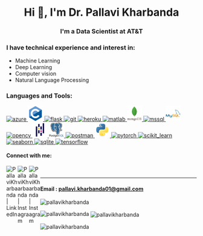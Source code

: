 <h1 align="center">Hi 👋, I'm Dr. Pallavi Kharbanda</h1>
<h3 align="center">I'm a Data Scientist at AT&T</h3>


### I have technical experience and interest in:
* Machine Learning
* Deep Learning
* Computer vision 
* Natural Language Processing 

<h3 align="left">Languages and Tools:</h3>
<p align="left"> <a href="https://azure.microsoft.com/en-in/" target="_blank" rel="noreferrer"> <img src="https://www.vectorlogo.zone/logos/microsoft_azure/microsoft_azure-icon.svg" alt="azure" width="40" height="40"/> </a> <a href="https://www.cprogramming.com/" target="_blank" rel="noreferrer"> <img src="https://raw.githubusercontent.com/devicons/devicon/master/icons/c/c-original.svg" alt="c" width="40" height="40"/> </a> <a href="https://flask.palletsprojects.com/" target="_blank" rel="noreferrer"> <img src="https://www.vectorlogo.zone/logos/pocoo_flask/pocoo_flask-icon.svg" alt="flask" width="40" height="40"/> </a> <a href="https://git-scm.com/" target="_blank" rel="noreferrer"> <img src="https://www.vectorlogo.zone/logos/git-scm/git-scm-icon.svg" alt="git" width="40" height="40"/> </a> <a href="https://heroku.com" target="_blank" rel="noreferrer"> <img src="https://www.vectorlogo.zone/logos/heroku/heroku-icon.svg" alt="heroku" width="40" height="40"/> </a> <a href="https://www.mathworks.com/" target="_blank" rel="noreferrer"> <img src="https://upload.wikimedia.org/wikipedia/commons/2/21/Matlab_Logo.png" alt="matlab" width="40" height="40"/> </a> <a href="https://www.mongodb.com/" target="_blank" rel="noreferrer"> <img src="https://raw.githubusercontent.com/devicons/devicon/master/icons/mongodb/mongodb-original-wordmark.svg" alt="mongodb" width="40" height="40"/> </a> <a href="https://www.microsoft.com/en-us/sql-server" target="_blank" rel="noreferrer"> <img src="https://www.svgrepo.com/show/303229/microsoft-sql-server-logo.svg" alt="mssql" width="40" height="40"/> </a> <a href="https://www.mysql.com/" target="_blank" rel="noreferrer"> <img src="https://raw.githubusercontent.com/devicons/devicon/master/icons/mysql/mysql-original-wordmark.svg" alt="mysql" width="40" height="40"/> </a> <a href="https://opencv.org/" target="_blank" rel="noreferrer"> <img src="https://www.vectorlogo.zone/logos/opencv/opencv-icon.svg" alt="opencv" width="40" height="40"/> </a> <a href="https://pandas.pydata.org/" target="_blank" rel="noreferrer"> <img src="https://raw.githubusercontent.com/devicons/devicon/2ae2a900d2f041da66e950e4d48052658d850630/icons/pandas/pandas-original.svg" alt="pandas" width="40" height="40"/> </a> <a href="https://www.postgresql.org" target="_blank" rel="noreferrer"> <img src="https://raw.githubusercontent.com/devicons/devicon/master/icons/postgresql/postgresql-original-wordmark.svg" alt="postgresql" width="40" height="40"/> </a> <a href="https://postman.com" target="_blank" rel="noreferrer"> <img src="https://www.vectorlogo.zone/logos/getpostman/getpostman-icon.svg" alt="postman" width="40" height="40"/> </a> <a href="https://www.python.org" target="_blank" rel="noreferrer"> <img src="https://raw.githubusercontent.com/devicons/devicon/master/icons/python/python-original.svg" alt="python" width="40" height="40"/> </a> <a href="https://pytorch.org/" target="_blank" rel="noreferrer"> <img src="https://www.vectorlogo.zone/logos/pytorch/pytorch-icon.svg" alt="pytorch" width="40" height="40"/> </a> <a href="https://scikit-learn.org/" target="_blank" rel="noreferrer"> <img src="https://upload.wikimedia.org/wikipedia/commons/0/05/Scikit_learn_logo_small.svg" alt="scikit_learn" width="40" height="40"/> </a> <a href="https://seaborn.pydata.org/" target="_blank" rel="noreferrer"> <img src="https://seaborn.pydata.org/_images/logo-mark-lightbg.svg" alt="seaborn" width="40" height="40"/> </a> <a href="https://www.sqlite.org/" target="_blank" rel="noreferrer"> <img src="https://www.vectorlogo.zone/logos/sqlite/sqlite-icon.svg" alt="sqlite" width="40" height="40"/> </a> <a href="https://www.tensorflow.org" target="_blank" rel="noreferrer"> <img src="https://www.vectorlogo.zone/logos/tensorflow/tensorflow-icon.svg" alt="tensorflow" width="40" height="40"/> </a> </p>

#### Connect with me:
[<img align="left" alt="PallaviKharbanda | LinkedIn" width="30px" src="https://img.icons8.com/color/48/000000/linkedin.png" />][linkedin]
[<img align="left" alt="PallaviKharbanda | Instagram" width="30px" src="https://img.icons8.com/fluent/48/000000/instagram-new.png" />][Instagram]
[<img align="left" alt="PallaviKharbanda | Instagram" width="30px" src="https://img.icons8.com/?size=36&id=6vIfovl5jSWI&format=png" />][ResearchGate]

<br>

<hr>

[linkedin]: https://www.linkedin.com/in/pallavi-kharbanda/
[Instagram]: https://www.instagram.com/pallavi.kharbanda
[ResearchGate]: https://www.researchgate.net/profile/Pallavi-Kharbanda


#### Email : pallavi.kharbanda01@gmail.com

<p align="left"> <img src="https://komarev.com/ghpvc/?username=pallavikharbanda &label=Profile%20views&color=0e75b6&style=flat" alt="pallavikharbanda" /> </p>

<!-- <p align="left"> <a href="https://github.com/ryo-ma/github-profile-trophy"><img src="https://github-profile-trophy.vercel.app/?username=pallavikharbanda" alt="pallavikharbanda" /></a> </p> -->


<p><img align="left" src="https://github-readme-stats.vercel.app/api/top-langs?username=pallavikharbanda&show_icons=true&locale=en&layout=compact" alt="pallavikharbanda" /></p>

<p>&nbsp;<img align="center" src="https://github-readme-stats.vercel.app/api?username=pallavikharbanda&show_icons=true&locale=en" alt="pallavikharbanda" /></p>

<p><img align="center" src="https://github-readme-streak-stats.herokuapp.com/?user=pallavikharbanda&" alt="pallavikharbanda" /></p>


